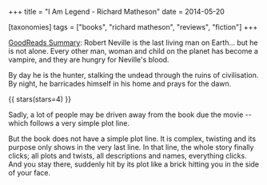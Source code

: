 +++
title = "I Am Legend - Richard Matheson"
date = 2014-05-20

[taxonomies]
tags = ["books", "richard matheson", "reviews", "fiction"]
+++

[GoodReads Summary](https://www.goodreads.com/book/show/40940649-i-am-legend):
Robert Neville is the last living man on Earth... but he is not alone. Every
other man, woman and child on the planet has become a vampire, and they are
hungry for Neville's blood.

By day he is the hunter, stalking the undead through the ruins of
civilisation. By night, he barricades himself in his home and prays for the
dawn.

<!-- more -->

{{ stars(stars=4) }}

Sadly, a lot of people may be driven away from the book due the movie -- which
follows a very simple plot line.

But the book does not have a simple plot line. It is complex, twisting and its
purpose only shows in the very last line. In that line, the whole story
finally clicks; all plots and twists, all descriptions and names, everything
clicks. And you stay there, suddenly hit by its plot like a brick hitting you
in the side of your face.

